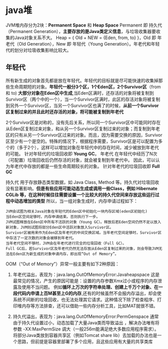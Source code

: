 # java堆
JVM堆内存分为2块：**Permanent Space** 和 **Heap Space**
Permanent 即 持久代（Permanent Generation），**主要存放的是Java类定义信息**，与垃圾收集器要收集的Java对象关系不大。
Heap = { Old + NEW = {Eden, from, to} }，Old 即 年老代（Old Generation），New 即 年轻代（Young Generation）。年老代和年轻代的划分对垃圾收集影响比较大。
## 年轻代
所有新生成的对象首先都是放在年轻代。年轻代的目标就是尽可能快速的收集掉那些生命周期短的对象。**年轻代一般分3个区，1个Eden区，2个Survivor区**（from 和 to)
**大部分对象在Eden区中生成**,当Eden区满时，还存活的对象将被复制到Survivor区（两个中的一个），当一个Survivor区满时，此区的存活对象将被复制到另外一个Survivor区，当另一个Survivor区也满了的时候，**从前一个Survivor区复制过来的并且此时还存活的对象，将可能被复制到年老代**

2个Survivor区是对称的，没有先后关系，所以同一个Survivor区中可能同时存在从Eden区复制过来对象，和从另一个Survivor区复制过来的对象；而复制到年老区的只有从另一个Survivor区过来的对象。而且，因为需要交换的原因，Survivor区至少有一个是空的。特殊的情况下，根据程序需要，Survivor区是可以配置为多个的（多于2个），这样可以增加对象在年轻代中的存在时间，减少被放到年老代的可能。
针对年轻代的垃圾回收即 **Young GC**。
年老代
在年轻代中经历了N次（可配置）垃圾回收后仍然存活的对象，就会被复制到年老代中。
因此，可以认为年老代中存放的都是一些生命周期较长的对象。
针对年老代的垃圾回收即 **Full GC**

持久代
用于存放静态类型数据，如 Java Class, Method 等。持久代对垃圾回收没有显著影响。**但是有些应用可能动态生成或调用一些Class，例如 Hibernate CGLib 等，在这种时候往往需要设置一个比较大的持久代空间来存放这些运行过程中动态增加的类型**
所以，当一组对象生成时，内存申请过程如下：
```
JVM会试图为相关Java对象在年轻代的Eden区中初始化一块内存区域(eden区初始化)
当Eden区空间足够时，内存申请结束。否则执行下一步。
JVM试图释放在Eden区中所有不活跃的对象（Young GC）。释放后若Eden空间仍然不足以放入新对象，JVM则试图将部分Eden区中活跃对象放入Survivor区。
Survivor区被用来作为Eden区及年老代的中间交换区域。当年老代空间足够时，Survivor区中存活了一定次数的对象会被移到年老代。
当年老代空间不够时，JVM会在年老代进行完全的垃圾回收（Full GC）。
Full GC后，若Survivor区及年老代仍然无法存放从Eden区复制过来的对象，则会导致JVM无法在Eden区为新生成的对象申请内存，即出现“Out of Memory”。
```
OOM（“Out of Memory”）异常一般主要有如下2种原因：
1. 年老代溢出，表现为：java.lang.OutOfMemoryError:Javaheapspace
这是最常见的情况，产生的原因可能是：设置的内存参数Xmx过小或程序的内存泄露及使用不当问题。
例如**循环上万次的字符串处理、创建上千万个对象、在一段代码内申请上百M甚至上G的内存**,还有的时候虽然不会报内存溢出，却会使系统不间断的垃圾回收，也无法处理其它请求。这种情况下除了检查程序、打印堆内存等方法排查，还可以借助一些内存分析工具，比如MAT就很不错。

2. 持久代溢出，表现为：java.lang.OutOfMemoryError:PermGenspace
通常由于持久代设置过小，动态加载了大量Java类而导致溢出 ，解决办法唯有将参数 -XX:MaxPermSize 调大（一般256m能满足绝大多数应用程序需求）。将部分Java类放到容器共享区（例如Tomcat share lib）去加载的办法也是一个思路，但前提是容器里部署了多个应用，且这些应用有大量的共享类库